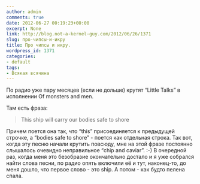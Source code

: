 ```yaml
---
author: admin
comments: true
date: 2012-06-27 00:19:23+00:00
excerpt: None
link: http://blog.not-a-kernel-guy.com/2012/06/26/1371
slug: про-чипсы-и-икру
title: Про чипсы и икру.
wordpress_id: 1371
categories:
- default
tags:
- Всякая всячина
---
```


По радио уже пару месяцев (если не дольше) крутят “Little Talks” в исполнении Of monsters and men.



Там есть фраза:



<blockquote>This ship will carry our bodies safe to shore</blockquote>




Причем поется она так, что “this” присоединяется к предыдущей строчке, а “bodies safe to shore” - поется как отдельная строка. Так вот, когда эту песню начали крутить повсюду, мне на этой фразе постоянно слышалось очевидно неправильное “chip and caviar”. :-) В очередной раз, когда меня это безобразие окончательно достало и я уже собрался найти слова песни, по радио опять включили её и тут, наконец-то, до меня дошло, что первое слово - это ship. А потом - как будто пелена спала.
